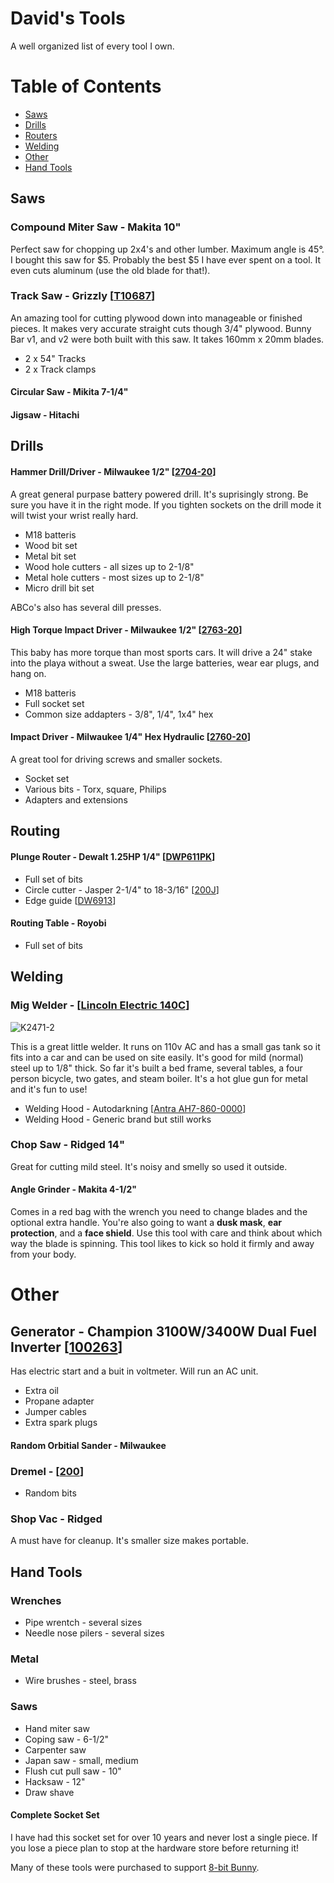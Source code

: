 # David's Tools
A well organized list of every tool I own.

# Table of Contents

* [Saws](#saws)
* [Drills](#drills)
* [Routers](#routers)
* [Welding](#welding)
* [Other](#other)
* [Hand Tools](#hand-tools)


## Saws

### Compound Miter Saw - Makita 10"

Perfect saw for chopping up 2x4's and other lumber. Maximum angle is 45°. I bought this saw for $5. Probably the best $5 I have ever spent on a tool. It even cuts aluminum (use the old blade for that!). 

### Track Saw - Grizzly [[T10687](http://www.grizzly.com/products/T25552?utm_campaign=zPage&utm_source=grizzly.com)]

An amazing tool for cutting plywood down into manageable or finished pieces. It makes very accurate straight cuts though 3/4" plywood. Bunny Bar v1, and v2 were both built with this saw. It takes 160mm x 20mm blades.

* 2 x 54" Tracks
* 2 x Track clamps

#### Circular Saw - Mikita 7-1/4"

#### Jigsaw - Hitachi


## Drills

#### Hammer Drill/Driver - Milwaukee 1/2" [[2704-20](https://www.milwaukeetool.com/power-tools/cordless/2704-20)]

A great general purpase battery powered drill. It's suprisingly strong. Be sure you have it in the right mode. If you tighten sockets on the drill mode it will twist your wrist really hard.

* M18 batteris
* Wood bit set
* Metal bit set
* Wood hole cutters - all sizes up to 2-1/8"
* Metal hole cutters - most sizes up to 2-1/8"
* Micro drill bit set

ABCo's also has several dill presses.

#### High Torque Impact Driver - Milwaukee 1/2" [[2763-20](https://www.milwaukeetool.com/power-tools/cordless/2763-20)]

This baby has more torque than most sports cars. It will drive a 24" stake into the playa without a sweat. Use the large batteries, wear ear plugs, and hang on.

* M18 batteris
* Full socket set
* Common size addapters - 3/8", 1/4", 1x4" hex

#### Impact Driver - Milwaukee 1/4" Hex Hydraulic [[2760-20](https://www.milwaukeetool.com/power-tools/cordless/2760-20)]

A great tool for driving screws and smaller sockets.

* Socket set
* Various bits - Torx, square, Philips
* Adapters and extensions

## Routing

#### Plunge Router - Dewalt 1.25HP 1/4" [[DWP611PK](http://www.dewalt.com/products/power-tools/routers-planers-and-joiners/routers/114-hp-max-torque-variable-speed-compact-router-combo-kit-with-leds/dwp611pk)]

* Full set of bits
* Circle cutter - Jasper 2-1/4" to 18-3/16" [[200J](https://www.amazon.com/Jasper-200J-Circle-Cutting-Plunge/dp/B00009K77A)]
* Edge guide [[DW6913](http://www.dewalt.com/products/accessories/tool-accessories/router-planer-and-joiner-accessories/universal-edge-guide-with-dust-collection/dw6913)]

#### Routing Table - Royobi

* Full set of bits

## Welding

### Mig Welder - [[Lincoln Electric 140C](http://www.lincolnelectric.com/en-us/Equipment/Pages/product.aspx?product=K2471-2(LincolnElectric))]

![K2471-2](http://assets.lincolnelectric.com/assets/global/Products/K2471-2/300x300.jpg)

This is a great little welder. It runs on 110v AC and has a small gas tank so it fits into a car and can be used on site easily. It's good for mild (normal) steel up to 1/8" thick. So far it's built a bed frame, several tables, a four person bicycle, two gates, and steam boiler. It's a hot glue gun for metal and it's fun to use!

* Welding Hood - Autodarkning [[Antra AH7-860-0000](http://weldinghelmetcenter.com/antra-ah7-860-0000-welding-helmet-review/)]
* Welding Hood - Generic brand but still works

### Chop Saw - Ridged 14"

Great for cutting mild steel. It's noisy and smelly so used it outside.

#### Angle Grinder - Makita 4-1/2"

Comes in a red bag with the wrench you need to change blades and the optional extra handle. You're also going to want a **dusk mask**, **ear protection**, and a **face shield**. Use this tool with care and think about which way the blade is spinning. This tool likes to kick so hold it firmly and away from your body.

# Other

## Generator - Champion 3100W/3400W Dual Fuel Inverter [[100263](http://www.championpowerequipment.com/products/inverters/100263-3100w-3400w-dual-fuel-inverter-generator/)]

Has electric start and a buit in voltmeter. Will run an AC unit.

* Extra oil
* Propane adapter
* Jumper cables
* Extra spark plugs

#### Random Orbitial Sander - Milwaukee

### Dremel - [[200](https://www.dremel.com/en_US/products/-/show-product/tools/200-series-rotary-tool)]

* Random bits

### Shop Vac - Ridged

A must have for cleanup. It's smaller size makes portable.

## Hand Tools


### Wrenches

* Pipe wrentch - several sizes
* Needle nose pilers - several sizes

### Metal

* Wire brushes - steel, brass


### Saws

* Hand miter saw
* Coping saw - 6-1/2"
* Carpenter saw
* Japan saw - small, medium
* Flush cut pull saw - 10"
* Hacksaw - 12"
* Draw shave



#### Complete Socket Set

I have had this socket set for over 10 years and never lost a single piece. If you lose a piece plan to stop at the hardware store before returning it!


Many of these tools were purchased to support [8-bit Bunny](https://www.facebook.com/groups/8bitbunnybar/).
